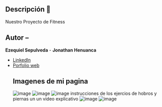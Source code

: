## Descripción 🧠
Nuestro Proyecto de Fitness
## Autor –
**Ezequiel Sepulveda** -
**Jonathan Henuanca**

* [LinkedIn](www.linkedin.com/in/ezequiel-sepulveda-516a39238)
* [Porfolio web](https://ezequielsepulveda.github.io/mi-portafolio/)
  ## Imagenes de mi pagina
  ![image](https://github.com/user-attachments/assets/c61adee1-2aae-4030-94d1-062ee171378b)
  ![image](https://github.com/user-attachments/assets/bd4b9e36-f44f-4029-b88b-83ced844a87f)
  ![image](https://github.com/user-attachments/assets/fccec188-3e2d-4e2c-b25a-9d9e8b29e6f0)
  instrucciones de los ejercios de hobros y piernas un un video explicativo
  ![image](https://github.com/user-attachments/assets/8b70ee8b-780f-49f5-a260-207523aad11e)
  ![image](https://github.com/user-attachments/assets/b97c1a7d-7604-4618-a2b3-4629f3d5c31f)





  
